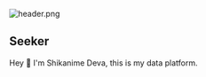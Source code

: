 <!-- markdownlint-disable first-line-heading -->

![header.png](https://raw.githubusercontent.com/shikanime/shikanime/main/assets/github-header.png)

<!-- markdownlint-enable first-line-heading -->

## Seeker

Hey 🌸 I'm Shikanime Deva, this is my data platform.
